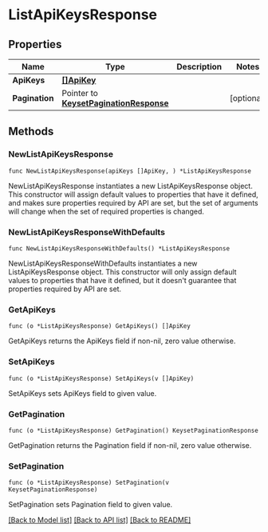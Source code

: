 # ListApiKeysResponse

## Properties

Name | Type | Description | Notes
------------ | ------------- | ------------- | -------------
**ApiKeys** | [**[]ApiKey**](ApiKey.md) |  | 
**Pagination** | Pointer to [**KeysetPaginationResponse**](KeysetPaginationResponse.md) |  | [optional] 

## Methods

### NewListApiKeysResponse

`func NewListApiKeysResponse(apiKeys []ApiKey, ) *ListApiKeysResponse`

NewListApiKeysResponse instantiates a new ListApiKeysResponse object.
This constructor will assign default values to properties that have it defined,
and makes sure properties required by API are set, but the set of arguments
will change when the set of required properties is changed.

### NewListApiKeysResponseWithDefaults

`func NewListApiKeysResponseWithDefaults() *ListApiKeysResponse`

NewListApiKeysResponseWithDefaults instantiates a new ListApiKeysResponse object.
This constructor will only assign default values to properties that have it defined,
but it doesn't guarantee that properties required by API are set.

### GetApiKeys

`func (o *ListApiKeysResponse) GetApiKeys() []ApiKey`

GetApiKeys returns the ApiKeys field if non-nil, zero value otherwise.

### SetApiKeys

`func (o *ListApiKeysResponse) SetApiKeys(v []ApiKey)`

SetApiKeys sets ApiKeys field to given value.

### GetPagination

`func (o *ListApiKeysResponse) GetPagination() KeysetPaginationResponse`

GetPagination returns the Pagination field if non-nil, zero value otherwise.

### SetPagination

`func (o *ListApiKeysResponse) SetPagination(v KeysetPaginationResponse)`

SetPagination sets Pagination field to given value.


[[Back to Model list]](../README.md#documentation-for-models) [[Back to API list]](../README.md#documentation-for-api-endpoints) [[Back to README]](../README.md)



